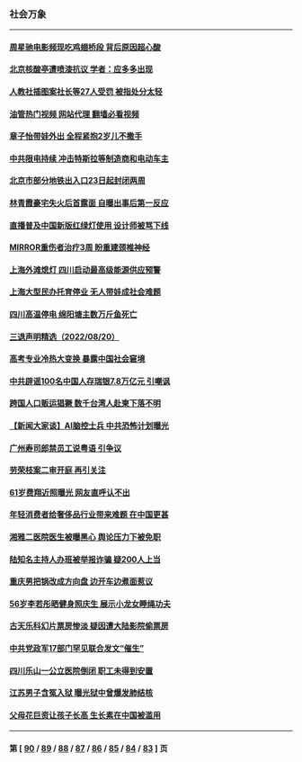 ### 社会万象
---
#### [周星驰电影频现吃鸡翅桥段 背后原因超心酸](../../pages/ncid282/n13807971.md?08240845) 
#### [北京核酸亭遭喷漆抗议 学者：应多多出现](../../pages/ncid282/n13808352.md?08240845) 
#### [人教社插图案社长等27人受罚 被指处分太轻](../../pages/ncid282/n13808054.md?08240845) 
#### [油管热门视频 网站代理 翻墙必看视频](http://209.222.30.114:81/youtube.html?08240845)
#### [章子怡带娃外出 全程紧抱2岁儿不撒手](../../pages/ncid282/n13807946.md?08240845) 
#### [中共限电持续 冲击特斯拉等制造商和电动车主](../../pages/ncid282/n13807864.md?08240845) 
#### [北京市部分地铁出入口23日起封闭两周](../../pages/ncid282/n13807627.md?08240845) 
#### [林青霞豪宅失火后首露面 自曝出事后第一反应](../../pages/ncid282/n13807321.md?08240845) 
#### [直播普及中国新版红绿灯使用 设计师被骂下线](../../pages/ncid282/n13807280.md?08240845) 
#### [MIRROR重伤者治疗3周 盼重建颈椎神经](../../pages/ncid282/n13807297.md?08240845) 
#### [上海外滩熄灯 四川启动最高级能源供应预警](../../pages/ncid282/n13807092.md?08240845) 
#### [上海大型民办托育停业 无人带娃成社会难题](../../pages/ncid282/n13806984.md?08240845) 
#### [四川高温停电 绵阳塘主数万斤鱼死亡](../../pages/ncid282/n13806934.md?08240845) 
#### [三退声明精选（2022/08/20）](../../pages/ncid282/n13806855.md?08240845) 
#### [高考专业冷热大变换 暴露中国社会窘境](../../pages/ncid282/n13806661.md?08240845) 
#### [中共辟谣100名中国人存瑞银7.8万亿元 引嘲讽](../../pages/ncid282/n13806591.md?08240845) 
#### [跨国人口贩运猖獗 数千台湾人赴柬下落不明](../../pages/ncid282/n13806188.md?08240845) 
#### [【新闻大家谈】AI脑控士兵 中共恐怖计划曝光](../../pages/ncid282/n13806045.md?08240845) 
#### [广州寿司郎禁员工说粤语 引争议](../../pages/ncid282/n13805836.md?08240845) 
#### [劳荣枝案二审开庭 再引关注](../../pages/ncid282/n13805708.md?08240845) 
#### [61岁费翔近照曝光 网友直呼认不出](../../pages/ncid282/n13805480.md?08240845) 
#### [年轻消费者给奢侈品行业带来难题 在中国更甚](../../pages/ncid282/n13805446.md?08240845) 
#### [湘雅二医院医生被曝黑心 舆论压力下被免职](../../pages/ncid282/n13805176.md?08240845) 
#### [陆知名主持人办班被举报诈骗 疑200人上当](../../pages/ncid282/n13805100.md?08240845) 
#### [重庆男把锅改成方向盘 边开车边煮面惹议](../../pages/ncid282/n13805147.md?08240845) 
#### [56岁李若彤晒健身照庆生 展示小龙女睡绳功夫](../../pages/ncid282/n13804819.md?08240845) 
#### [古天乐科幻片票房惨淡 疑因遭大陆影院偷票房](../../pages/ncid282/n13804745.md?08240845) 
#### [中共党政军17部门罕见联合发文“催生”](../../pages/ncid282/n13804238.md?08240845) 
#### [四川乐山一公立医院倒闭 职工未得到安置](../../pages/ncid282/n13804234.md?08240845) 
#### [江苏男子含冤入狱 曝光狱中曾爆发肺结核](../../pages/ncid282/n13803686.md?08240845) 
#### [父母花巨资让孩子长高 生长素在中国被滥用](../../pages/ncid282/n13804209.md?08240845) 

---
#### 第 [ [90](./90.md?08240845) / [89](./89.md?08240845) / [88](./88.md?08240845) / [87](./87.md?08240845) / [86](./86.md?08240845) / [85](./85.md?08240845) / [84](./84.md?08240845) / [83](./83.md?08240845) ] 页

